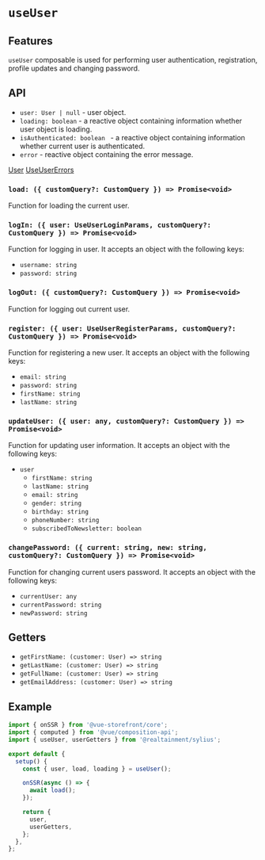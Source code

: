 # `useUser`

## Features

`useUser` composable is used for performing user authentication, registration, profile updates and changing password.

## API

- `user: User | null` - user object.
- `loading: boolean` - a reactive object containing information whether user object is loading.
- `isAuthenticated: boolean ` - a reactive object containing information whether current user is authenticated.
- `error` - reactive object containing the error message.

[User](../api-client/sylius-api.user.md)
[UseUserErrors](https://docs.vuestorefront.io/v2/reference/api/core.useusererrors.html)

### `load: ({ customQuery?: CustomQuery }) => Promise<void>`

Function for loading the current user.

### `logIn: ({ user: UseUserLoginParams, customQuery?: CustomQuery }) => Promise<void>`

Function for logging in user. It accepts an object with the following keys:

- `username: string`
- `password: string`

### `logOut: ({ customQuery?: CustomQuery }) => Promise<void>`

Function for logging out current user.

### `register: ({ user: UseUserRegisterParams, customQuery?: CustomQuery }) => Promise<void>`

Function for registering a new user. It accepts an object with the following keys:

- `email: string`
- `password: string`
- `firstName: string`
- `lastName: string`

### `updateUser: ({ user: any, customQuery?: CustomQuery }) => Promise<void>`

Function for updating user information. It accepts an object with the following keys:

- `user`
  - `firstName: string`
  - `lastName: string`
  - `email: string`
  - `gender: string`
  - `birthday: string`
  - `phoneNumber: string`
  - `subscribedToNewsletter: boolean`

### `changePassword: ({ current: string, new: string, customQuery?: CustomQuery }) => Promise<void>`

Function for changing current users password. It accepts an object with the following keys:

- `currentUser: any`
- `currentPassword: string`
- `newPassword: string`

## Getters

- `getFirstName: (customer: User) => string`
- `getLastName: (customer: User) => string`
- `getFullName: (customer: User) => string`
- `getEmailAddress: (customer: User) => string`

## Example

```js
import { onSSR } from '@vue-storefront/core';
import { computed } from '@vue/composition-api';
import { useUser, userGetters } from '@realtainment/sylius';

export default {
  setup() {
    const { user, load, loading } = useUser();

    onSSR(async () => {
      await load();
    });

    return {
      user,
      userGetters,
    };
  },
};
```
